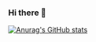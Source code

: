 ### Hi there 👋

[![Anurag's GitHub stats](https://github-readme-stats.vercel.app/api?username=EthanHannen)](https://github.com/anuraghazra/github-readme-stats)

<!--
**EthanHannen/EthanHannen** is a ✨ _special_ ✨ repository because its `README.md` (this file) appears on your GitHub profile.

Here are some ideas to get you started:

- 🔭 I’m currently working on ...
- 🌱 I’m currently learning ...
- 👯 I’m looking to collaborate on ...
- 🤔 I’m looking for help with ...
- 💬 Ask me about ...
- 📫 How to reach me: ...
- 😄 Pronouns: ...
- ⚡ Fun fact: ...
-->
